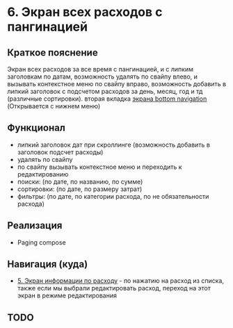 # 6. Экран всех расходов с пангинацией

## Краткое пояснение

Экран всех расходов за все время с пангинацией, и с липким заголовкам по датам, возможность удалять
по свайпу влево, и вызывать контекстное меню по свайпу вправо, возможность добавить в липкий
заголовок с подсчетом расходов за день, месяц, год и тд (различные сортировки).
вторая вкладка [экрана bottom navigation](screen_1_bottom_navigation_container.md) (Открывается с
нижнем меню)

## Функционал

- липкий заголовок дат при скроллинге (возможность добавить в заголовок подсчет расходы)
- удалять по свайпу
- по свайпу вызывать контекстное меню и переходить к редактированию
- поиски: (по дате, по названию, по сумме)
- сортировки: (по дате, по размеру затрат)
- фильтры: (по дате, по категории расхода, по не обязательности расхода)

## Реализация

- Paging compose

## Навигация (куда)

- [5. Экран информации по расходу](screen_5_spending_info.md) - по нажатию на расход из списка,
  также если мы выбрали редактировать расход, переход на этот экран в режиме редактирования

## TODO
